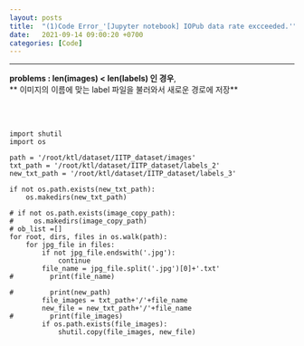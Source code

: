 ```yaml
---
layout: posts
title:  "(1)Code Error_'[Jupyter notebook] IOPub data rate excceeded.'"
date:   2021-09-14 09:00:20 +0700
categories: [Code]
---
```

<link rel = "stylesheet" href ="/static/css/bootstrap.min.css">

--------------------------

 **problems : len(images) < len(labels) 인 경우**, <br/>
** 이미지의 이름에 맞는 label 파일을 불러와서 새로운 경로에 저장**
<br/><br/><br/>
~~~

import shutil
import os

path = '/root/ktl/dataset/IITP_dataset/images'
txt_path = '/root/ktl/dataset/IITP_dataset/labels_2'
new_txt_path = '/root/ktl/dataset/IITP_dataset/labels_3'

if not os.path.exists(new_txt_path):
    os.makedirs(new_txt_path)

# if not os.path.exists(image_copy_path):
#     os.makedirs(image_copy_path)
# ob_list =[]
for root, dirs, files in os.walk(path):
    for jpg_file in files:
        if not jpg_file.endswith('.jpg'):
            continue
        file_name = jpg_file.split('.jpg')[0]+'.txt'
#         print(file_name)
        
#         print(new_path)
        file_images = txt_path+'/'+file_name 
        new_file = new_txt_path+'/'+file_name
#         print(file_images)
        if os.path.exists(file_images):
            shutil.copy(file_images, new_file)
~~~
